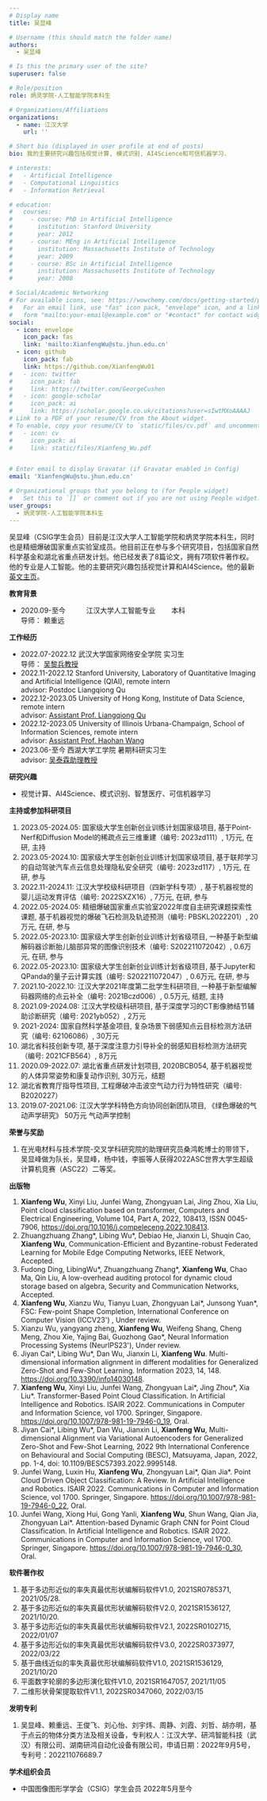 ```yaml
---
# Display name
title: 吴显峰

# Username (this should match the folder name)
authors:
  - 吴显峰

# Is this the primary user of the site?
superuser: false

# Role/position
role: 炳灵学院-人工智能学院本科生

# Organizations/Affiliations
organizations:
  - name: 江汉大学
    url: ''

# Short bio (displayed in user profile at end of posts)
bio: 我的主要研究兴趣包括视觉计算, 模式识别, AI4Science和可信机器学习.

# interests:
#   - Artificial Intelligence
#   - Computational Linguistics
#   - Information Retrieval

# education:
#   courses:
#     - course: PhD in Artificial Intelligence
#       institution: Stanford University
#       year: 2012
#     - course: MEng in Artificial Intelligence
#       institution: Massachusetts Institute of Technology
#       year: 2009
#     - course: BSc in Artificial Intelligence
#       institution: Massachusetts Institute of Technology
#       year: 2008

# Social/Academic Networking
# For available icons, see: https://wowchemy.com/docs/getting-started/page-builder/#icons
#   For an email link, use "fas" icon pack, "envelope" icon, and a link in the
#   form "mailto:your-email@example.com" or "#contact" for contact widget.
social:
  - icon: envelope
    icon_pack: fas
    link: 'mailto:XianfengWu@stu.jhun.edu.cn'
  - icon: github
    icon_pack: fab
    link: https://github.com/XianfengWu01
#   - icon: twitter
#     icon_pack: fab
#     link: https://twitter.com/GeorgeCushen
#   - icon: google-scholar
#     icon_pack: ai
#     link: https://scholar.google.co.uk/citations?user=sIwtMXoAAAAJ
# Link to a PDF of your resume/CV from the About widget.
# To enable, copy your resume/CV to `static/files/cv.pdf` and uncomment the lines below.
#   - icon: cv
#     icon_pack: ai
#     link: static/files/Xianfeng_Wu.pdf


# Enter email to display Gravatar (if Gravatar enabled in Config)
email: 'XianfengWu@stu.jhun.edu.cn'

# Organizational groups that you belong to (for People widget)
#   Set this to `[]` or comment out if you are not using People widget.
user_groups:
  - 炳灵学院-人工智能学院本科生
---
```


吴显峰（CSIG学生会员）目前是江汉大学人工智能学院和炳灵学院本科生，同时也是精细爆破国家重点实验室成员。他目前正在参与多个研究项目，包括国家自然科学基金和湖北省重点研发计划。他已经发表了8篇论文，拥有7项软件著作权。他的专业是人工智能。他的主要研究兴趣包括视觉计算和AI4Science。他的最新[英文主页](https://maradona10wxf.github.io/)。

**教育背景**
 - 2020.09-至今　　　江汉大学人工智能专业　　       本科
<br>                    导师： 赖重远  

**工作经历**
 - 2022.07-2022.12     武汉大学国家网络安全学院       实习生
 <br>                     导师： [吴黎兵教授](http://jszy.whu.edu.cn/Libing/en/index.htm)
 - 2022.11-2022.12  Stanford University, Laboratory of Quantitative Imaging and Artificial Intelligence (QIAI),    remote intern
 <br>                     advisor: Postdoc Liangqiong Qu
 - 2022.12-2023.05	University of Hong Kong, Institute of Data Science,                                        remote intern
 <br>                     advisor: [Assistant Prof. Liangqiong Qu](https://saasweb.hku.hk/staff/liangqqu/)
 - 2022.12-2023.05	University of Illinois Urbana-Champaign, School of Information Sciences,                   remote intern
 <br>                     advisor: [Assistant Prof. Haohan Wang](https://ischool.illinois.edu/people/haohan-wang)
 - 2023.06-至今	    西湖大学工学院                   暑期科研实习生
 <br>                     advisor: [吴泰霖助理教授](https://en.westlake.edu.cn/faculty/tailin-wu.html)
                    
**研究兴趣**
 - 视觉计算、AI4Science、模式识别、智慧医疗、可信机器学习

**主持或参加科研项目**
 1. 2023.05-2024.05: 国家级大学生创新创业训练计划国家级项目, 基于Point-Nerf和Diffusion Model的稀疏点云三维重建（编号: 2023zd111）, 1万元, 在研, 主持
 2. 2023.05-2024.10: 国家级大学生创新创业训练计划国家级项目, 基于联邦学习的自动驾驶汽车点云信息处理隐私安全研究（编号: 2023zd117）, 1万元, 在研, 参与
 3. 2022.11-2024.11: 江汉大学校级科研项目（四新学科专项）, 基于机器视觉的婴儿运动发育评估（编号: 2022SXZX16）, 7万元, 在研, 参与
 4. 2022.05-2024.05: 精细爆破国家重点实验室2022年度自主研究课题探索性课题, 基于机器视觉的爆破飞石检测及轨迹预测（编号: PBSKL2022201）, 20万元, 在研, 参与
 5. 2022.05-2023.10: 国家级大学生创新创业训练计划省级项目, 一种基于新型编解码器诊断胎儿脑部异常的图像识别技术（编号: S202211072042）, 0.6万元, 在研, 参与
 6. 2022.05-2023.10: 国家级大学生创新创业训练计划省级项目, 基于Jupyter和QPanda的量子云计算实践（编号: S202211072047）, 0.6万元, 在研, 参与
 7. 2021.10-2022.10: 江汉大学2021年度第二批学生科研项目, 一种基于新型编解码器网络的点云补全（编号: 2021Bczd006）, 0.5万元, 结题, 主持
 8. 2021.09-2024.08: 江汉大学校级科研项目, 基于深度学习的CT影像肺结节辅助诊断研究（编号: 2021yb052）, 2万元
 9. 2021-2024: 国家自然科学基金项目, 复杂场景下弱感知点云目标检测方法研究（编号: 62106086）, 30万元
 10. 湖北省科技创新专项, 基于深度注意力引导补全的弱感知目标检测方法研究（编号: 2021CFB564）, 8万元
 11. 2020.09-2022.07: 湖北省重点研发计划项目, 2020BCB054, 基于机器视觉的人体异常姿势和康复动作识别, 30万元，结题
 12. 湖北省教育厅指导性项目, 工程爆破冲击波空气动力行为特性研究（编号: B2020227）
 13. 2019.07-2021.06: 江汉大学学科特色方向协同创新团队项目, 《绿色爆破的气动声学研究》 50万元 气动声学控制

**荣誉与奖励**

 1. 在光电材料与技术学院-交叉学科研究院的助理研究员桑鸿乾博士的带领下，吴显峰做为队长，吴显峰，杨中钱，李振等人获得2022ASC世界大学生超级计算机竞赛（ASC22）二等奖。

**出版物**
 1.	**Xianfeng Wu**, Xinyi Liu, Junfei Wang, Zhongyuan Lai, Jing Zhou, Xia Liu, Point cloud classification based on transformer, Computers and Electrical Engineering, Volume 104, Part A, 2022, 108413, ISSN 0045-7906, https://doi.org/10.1016/j.compeleceng.2022.108413.
 2.	Zhuangzhuang Zhang*, Libing Wu*, Debiao He, Jianxin Li, Shuqin Cao, **Xianfeng Wu**, Communication-Efficient and Byzantine-robust Federated Learning for Mobile Edge Computing Networks, IEEE Network, Accepted.
 3.	Fudong Ding, LibingWu*, Zhuangzhuang Zhang*, **Xianfeng Wu**, Chao Ma,  Qin Liu, A low-overhead auditing protocol for dynamic cloud storage based on algebra, Security and Communication Networks, Accepted.
 4.	**Xianfeng Wu**, Xianzu Wu, Tianyu Luan, Zhongyuan Lai*, Junsong Yuan*, FSC: Few-point Shape Completion, International Conference on Computer Vision (ICCV23') , Under review.
 5.	Xianzu Wu, yangyang zheng, **Xianfeng Wu**, Weifeng Shang, Cheng Meng, Zhou Xie, Yajing Bai, Guozhong Gao*, Neural Information Processing Systems (NeurIPS23'), Under review.
 7.	Jiyan Cai*, Libing Wu*, Dan Wu, Jianxin Li, **Xianfeng Wu**. Multi-dimensional information alignment in different modalities for Generalized Zero-Shot and Few-Shot Learning. Information 2023, 14, 148. https://doi.org/10.3390/info14030148.
 8.	**Xianfeng Wu**, Xinyi Liu, Junfei Wang, Zhongyuan Lai*, Jing Zhou*, Xia Liu*. Transformer-Based Point Cloud Classification. In Artificial Intelligence and Robotics. ISAIR 2022. Communications in Computer and Information Science, vol 1700. Springer, Singapore. https://doi.org/10.1007/978-981-19-7946-0_19, Oral.
 9.	Jiyan Cai*, Libing Wu*, Dan Wu, Jianxin Li, **Xianfeng Wu**, Multi-dimensional Alignment via Variational Autoencoders for Generalized Zero-Shot and Few-Shot Learning, 2022 9th International Conference on Behavioural and Social Computing (BESC), Matsuyama, Japan, 2022, pp. 1-4, doi: 10.1109/BESC57393.2022.9995148.
 10.	Junfei Wang, Luxin Hu, **Xianfeng Wu**, Zhongyuan Lai*, Qian Jia*. Point Cloud Driven Object Classification: A Review. In Artificial Intelligence and Robotics. ISAIR 2022. Communications in Computer and Information Science, vol 1700. Springer, Singapore. https://doi.org/10.1007/978-981-19-7946-0_22, Oral.
 11.	Junfei Wang, Xiong Hui, Gong Yanli, **Xianfeng Wu**, Shun Wang, Qian Jia, Zhongyuan Lai*. Attention-based Dynamic Graph CNN for Point Cloud Classification. In Artificial Intelligence and Robotics. ISAIR 2022. Communications in Computer and Information Science, vol 1700. Springer, Singapore. https://doi.org/10.1007/978-981-19-7946-0_30, Oral.

**软件著作权**
 1.	基于多边形近似的率失真最优形状编解码软件V1.0, 2021SR0785371, 2021/05/28.
 2.	基于多边形近似的率失真最优形状编解码软件V2.0, 2021SR1536127, 2021/10/20.
 3.	基于多边形近似的率失真最优形状编解码软件V2.1, 2022SR0102715, 2022/01/07
 4.	基于多边形近似的率失真最优形状编解码软件V3.0, 2022SR0373977, 2022/03/22
 5.	基于曲线近似的率失真最优形状编解码软件V1.0, 2021SR1536129, 2021/10/20
 6.	平面数字轮廓的多边形演化软件V1.0, 2021SR1647057, 2021/11/05
 7.	二维形状骨架提取软件V1.1, 2022SR0347060, 2022/03/15

**发明专利**  

 1. 吴显峰、赖重远、王俊飞、刘心怡、刘宇炜、周静、刘霞、刘哲、胡亦明，基于点云的物体分类方法及相关设备，专利权人：江汉大学、研鸿智能科技（武汉）有限公司、湖南研鸿自动化设备有限公司，申请日期：2022年9月5号，专利号：202211076689.7

**学术组织会员**
 - 中国图像图形学学会（CSIG）学生会员 2022年5月至今



